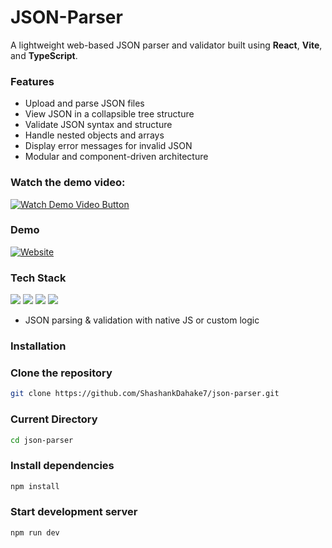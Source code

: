 # JSON-Parser

A lightweight web-based JSON parser and validator built using **React**, **Vite**, and **TypeScript**.

### Features

-  Upload and parse JSON files  
-  View JSON in a collapsible tree structure  
-  Validate JSON syntax and structure  
-  Handle nested objects and arrays  
-  Display error messages for invalid JSON  
-  Modular and component-driven architecture

### Watch the demo video:

<a href="https://youtu.be/zkJaD-EyVs4" target="_blank">
  <img src="https://img.shields.io/badge/Watch%20Demo%20Video-Click%20Here-red?style=for-the-badge" alt="Watch Demo Video Button"/>
</a>

### Demo

<a href="https://json-parser-x2s3.onrender.com" target="_blank">
  <img src="https://img.shields.io/badge/Try%20out%20our%20Website-Click%20Here-maroon?style=for-the-badge" alt="Website"/>
</a>


> 

### Tech Stack

<p align="left">
  <img src="https://img.shields.io/badge/React-20232a?style=for-the-badge&logo=react&logoColor=61dafb" />
  <img src="https://img.shields.io/badge/Vite-646cff?style=for-the-badge&logo=vite&logoColor=white" />
  <img src="https://img.shields.io/badge/TypeScript-3178c6?style=for-the-badge&logo=typescript&logoColor=white" />
  <img src="https://img.shields.io/badge/Tailwind_CSS-38bdf8?style=for-the-badge&logo=tailwind-css&logoColor=white" />
</p>

- JSON parsing & validation with native JS or custom logic

### Installation

### Clone the repository
```bash
git clone https://github.com/ShashankDahake7/json-parser.git
```

### Current Directory
```bash
cd json-parser
```

### Install dependencies
```bash
npm install
```

### Start development server
```bash
npm run dev
```
